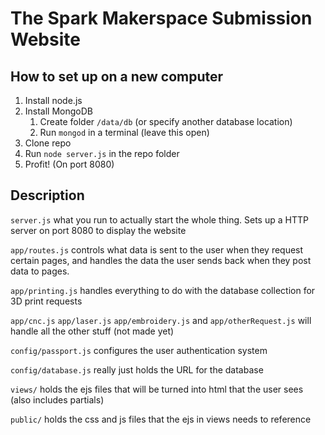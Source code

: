 # The Spark Makerspace Submission Website

## How to set up on a new computer
1. Install node.js
2. Install MongoDB
   1. Create folder `/data/db` (or specify another database location)
   2. Run `mongod` in a terminal (leave this open)
3. Clone repo
4. Run `node server.js` in the repo folder
5. Profit! (On port 8080)

## Description
`server.js` what you run to actually start the whole thing. Sets up a HTTP server on port 8080 to display the website

`app/routes.js` controls what data is sent to the user when they request certain pages, and handles the data the user sends back when they post data to pages.

`app/printing.js` handles everything to do with the database collection for 3D print requests

`app/cnc.js` `app/laser.js` `app/embroidery.js` and `app/otherRequest.js` will handle all the other stuff (not made yet)

`config/passport.js` configures the user authentication system

`config/database.js` really just holds the URL for the database

`views/` holds the ejs files that will be turned into html that the user sees (also includes partials)

`public/` holds the css and js files that the ejs in views needs to reference
